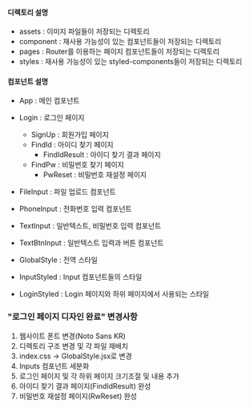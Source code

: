 #### 디렉토리 설명
- assets : 이미지 파일들이 저장되는 디렉토리
- component : 재사용 가능성이 있는 컴포넌트들이 저장되는 디렉토리
- pages : Router를 이용하는 페이지 컴포넌트들이 저장되는 디렉토리 
- styles : 재사용 가능성이 있는 styled-components들이 저장되는 디렉토리

#### 컴포넌트 설명
- App : 메인 컴포넌트

- Login : 로그인 페이지
    - SignUp : 회원가입 페이지
    - FindId : 아이디 찾기 페이지
        - FindIdResult : 아이디 찾기 결과 페이지
    - FindPw : 비밀번호 찾기 페이지
        - PwReset : 비밀번호 재설정 페이지

- FileInput : 파일 업로드 컴포넌트
- PhoneInput : 전화번호 입력 컴포넌트
- TextInput : 일반텍스트, 비밀번호 입력 컴포넌트
- TextBtnInput : 일반텍스트 입력과 버튼 컴포넌트

- GlobalStyle : 전역 스타일
- InputStyled : Input 컴포넌트들의 스타일
- LoginStyled : Login 페이지와 하위 페이지에서 사용되는 스타일

### "로그인 페이지 디자인 완료" 변경사항
1. 웹사이트 폰트 변경(Noto Sans KR)
2. 디렉토리 구조 변경 및 각 파일 재배치
3. index.css -> GlobalStyle.jsx로 변경
4. Inputs 컴포넌트 세분화
5. 로그인 페이지 및 각 하위 페이지 크기조절 및 내용 추가
6. 아이디 찾기 결과 페이지(FindIdResult) 완성
7. 비밀번호 재설정 페이지(RwReset) 완성

